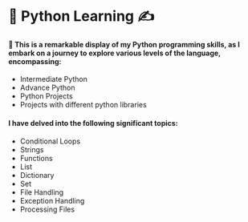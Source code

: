 # 📖 Python Learning ✍️

<h4> 🚀 This is a remarkable display of my Python programming skills, as I embark on a journey to explore various levels of the language, encompassing: </h4>

<ul>
<li>Intermediate Python</li>
<li>Advance Python</li>
<li>Python Projects</li> 
<li>Projects with different python libraries</li> 
</ul>


<h4> I have delved into the following significant topics: </h4>

<ul>
<li>Conditional Loops</li>
<li>Strings</li>
<li>Functions</li>
<li>List</li>  
<li>Dictionary</li>  
<li>Set</li>  
<li>File Handling</li>
<li>Exception Handling</li>
<li>Processing Files</li> 

</ul>


